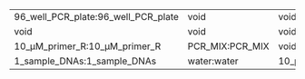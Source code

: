 ||||
|----|----|----|
|96_well_PCR_plate:96_well_PCR_plate|void|void|
|void|void|void|
|10_μM_primer_R:10_μM_primer_R|PCR_MIX:PCR_MIX|void|
|1_sample_DNAs:1_sample_DNAs|water:water|10_μM_primer_F:10_μM_primer_F|
